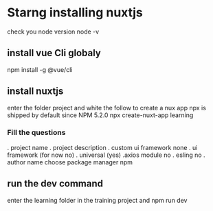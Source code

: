 # Starng installing nuxtjs
check you node version node -v

## install vue Cli globaly
npm install -g @vue/cli

## install nuxtjs 
enter the folder project and white the follow to create a nux app
npx is shipped by default since NPM 5.2.0
npx create-nuxt-app learning
### Fill the questions
 . project name
 . project description
 . custom ui framework none
 . ui framework (for now no)
 . universal (yes)
 .axios module no
 . esling no
 . author name
 choose package manager npm

## run the dev command
enter the learning folder in the training project and
npm run dev